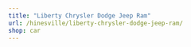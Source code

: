 ```yaml
---
title: "Liberty Chrysler Dodge Jeep Ram"
url: /hinesville/liberty-chrysler-dodge-jeep-ram/
shop: car
---
```

